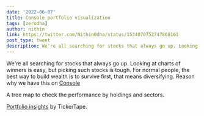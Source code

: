 ```yaml
---
date: '2022-06-07'
title: Console portfolio visualization
tags: [zerodha]
author: nithin
link: https://twitter.com/Nithin0dha/status/1534070752747868161 
post_type: tweet
description: We're all searching for stocks that always go up. Looking at charts of winners is easy, but picking such stocks is tough...
---
```


We're all searching for stocks that always go up. Looking at charts of winners is easy, but picking such stocks is tough. For normal people, the best way to build wealth is to survive first, that means diversifying.
Reason why we have this on [Console](https://console.zerodha.com/portfolio/holdings)

A tree map to check the performance by holdings and sectors.

[Portfolio insights](https://zerodha.com/z-connect/console/introducing-portfolio-analytics) by TickerTape.
